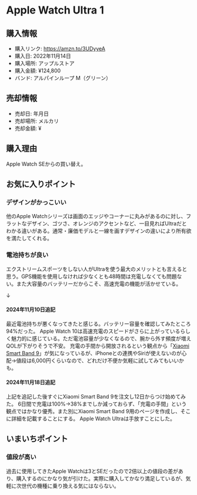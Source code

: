 # Apple Watch Ultra 1
## 購入情報
- 購入リンク: <https://amzn.to/3UDyyeA>
- 購入日: 2022年11月14日
- 購入場所: アップルストア
- 購入金額: ¥124,800
- バンド: アルパインループ M（グリーン）
## 売却情報
- 売却日: 年月日
- 売却場所: メルカリ
- 売却金額: ¥
## 購入理由
Apple Watch SEからの買い替え。

## お気に入りポイント
### デザインがかっこいい
他のApple Watchシリーズは画面のエッジやコーナーに丸みがあるのに対し、フラットなデザイン、ゴツさ、オレンジのアクセントなど、一目見ればUltraだとわかる違いがある。通常・廉価モデルと一線を画すデザインの違いにより所有欲を満たしてくれる。
### 電池持ちが良い
エクストリームスポーツをしない人がUltraを使う最大のメリットとも言えると思う。GPS機能を使用しなければ少なくとも48時間は充電しなくても問題ない。また大容量のバッテリーだからこそ、高速充電の機能が活かせている。

↓
#### 2024年11月10日追記
最近電池持ちが悪くなってきたと感じる。バッテリー容量を確認してみたところ94%だった。
Apple Watch 10は高速充電のスピードがさらに上がっているらしく魅力的に感じている。ただ電池容量が少なくなるので、腕から外す頻度が増えQOLが下がりそうで不安。
充電の手間から開放されるという観点から「[Xiaomi Smart Band 9](https://www.mi.com/jp/product/xiaomi-smart-band-9/)」が気になっているが、iPhoneとの連携やSiriが使えないのが心配→値段は6,000円くらいなので、どれだけ不便か気軽に試してみてもいいかも。
#### 2024年11月18日追記
上記を追記した後すぐにXiaomi Smart Band 9を注文し12日からつけ始めてみた。
6日間で充電は100%→38%までしか減っておらず、「充電の手間」という観点ではかなり優秀。また別にXiaomi Smart Band 9用のページを作成し、そこに詳細を記載することにする。
Apple Watch Ultraは手放すことにした。
## いまいちポイント
### 値段が高い
過去に使用してきたApple Watchは3とSEだったので2倍以上の値段の差があり、購入するのにかなり気が引けた。実際に購入してかなり満足しているが、気軽に次世代の機種に乗り換える気にはならない。